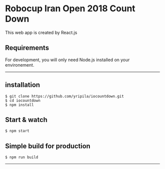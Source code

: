 # Robocup Iran Open 2018 Count Down
This web app is created by React.js

## Requirements

For development, you will only need Node.js installed on your environement.

---

## installation

    $ git clone https://github.com/yripila/iocountdown.git
    $ cd iocountdown
    $ npm install


## Start & watch

    $ npm start

## Simple build for production

    $ npm run build

---
